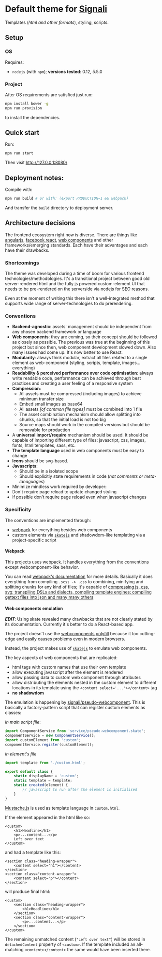 
# Default theme for [Signali](https://github.com/obshtestvo/signali)
Templates (*html and other formats*), styling, scripts.

## Setup
### OS

Requires:
 - `nodejs` (with `npm`); **versions tested**: 0.12, 5.5.0

### Project
After OS requirements are satisfied just run:

```sh
npm install bower -g
npm run provision
```
to install the dependencies.

## Quick start

Run:
```sh
npm run start
```
Then visit http://127.0.0.1:8080/

## Deployment notes:

Compile with:
```sh
npm run build # or with: (export PRODUCTION=1 && webpack)
```

And transfer the `build` directory to deployment server.

## Architecture decisions
The frontend ecosystem right now is diverse. There are things 
like [angularjs](https://github.com/angular/angular.js),
[facebook react](https://github.com/facebook/react),
[web components](http://www.w3.org/TR/components-intro/) and other frameworks/emerging standards.
Each have their advantages and each have their drawbacks.

### Shortcomings
The theme was developed during a time of boom for various frontend technologies/methodologies.
It's a transitional project between good old server-rendered html and the fully js powered
custom-element UI that needs to be pre-rendered on the serverside via nodejs for SEO reasons.

Even at the moment of writing this there isn't a well-integrated method that supports wide range of
server-technologies to do prerendering.

### Conventions

 - **Backend-agnostic**: assets' management should be independent from any chosen backend framework or language
 - **Web components**: they are coming, so their concept should be followed as closely as possible.
   The previous was true at the beginning of this project but since then, web component development slowed down.
   Also many issues had come up. It's now better to use React.
 - **Modularity**: always think modular, extract all files related to a single element as web-component (styling, scripts, template, images... everything)
 - **Readability & perceived performance over code optimisation**: always write readable code, performance can be achieved through
  best practices and creating a user feeling of a responsive system
 - **Compression**:
   - All assets must be compressed (including images) to achieve minimum transfer size
   - Embed small images as base64
   - All assets *[of common file types]* must be combined into 1 file
   - The asset combination mechanism should allow splitting into chunks, so that the initial load is not too big
   - Source maps should work in the compiled versions but should be removable for production
 - A **universal import/require** mechanism should be used. It should be capable of importing different type of files:
 javascript, css, images, fonts, html templates, sass, etc.
 - **The template language** used in web components must be easy to change
 - **Icons** should be svg-based. 
 - **Javascripts**:
   - Should be in a isolated scope
   - Should explicitly state requirements in code (*not comments or meta-lanaguages*)
 - Minimize mindless work required by developer:
  - Don't require page reload to update changed styling
  - If possible don't require page reload even when javascript changes



### Specificity
The conventions are implemented through:

 - [webpack](http://webpack.github.io/docs/) for everything besides web components
 - custom elements via [`skatejs`](http://skatejs.github.io/) and shadowdom-like templating via a project-specific script

#### Webpack
This projects uses [webpack](http://webpack.github.io/docs/). 
It handles everything from the conventions except webcomponent-like behavior.

You can read [webpack's documentation](http://webpack.github.io/docs/) for more details. 
Basically it does everything from compiling `.scss -> .css` to combining, minifying and splitting chunks
for any kind of files; It's capable of [compressing js, css, svg; transpiling DSLs and dialects,
compiling template engines; compiling gettext files into json and many many others](http://webpack.github.io/docs/list-of-loaders.html)

#### Web components emulation
***EDIT***: Using skate revealed many drawbacks that are not clearly stated by its documentation.
Currently it's better to do a React-based app.

The project doesn't use the [webcomponents polyfill](https://github.com/webcomponents/webcomponentsjs) 
because it too cutting-edge and easily causes problems even in modern browsers.

Instead, the project makes use of [`skatejs`](http://skatejs.github.io/) to emulate web components. 

The key aspects of web components that are replicated:
 - html tags with custom names that use their own template
 - allow executing javascript after the element is rendered
 - allow passing data to custom web component through attributes
 - allow distributing the elements nested in the custom element to different
 locations in its template using the `<content select='...'></content>` tag
 - **no shadowdom**
 
The emulation is happening by [signali/pseudo-webcomponent](elements/signali/pseudo-webcomponent/index.js).
This is basically a factory-pattern script that can register custom elements as classes:

*in main script file*:
```js
import ComponentService from 'service/pseudo-webcomponent.skate';
componentService = new ComponentService();
import customElement from 'custom';
componentService.register(customElement);
```

*in element's file*
```js
import template from './custom.html';

export default class {
    static displayName = 'custom';
    static template = template;
    static created(element) {
        // javascript to run after the element is initialised
    }
}
```

[Mustache.js](https://github.com/janl/mustache.js/) is used as template language in `custom.html`.

If the element appeared in the html like so:

```
<custom>
    <h1>Headline</h1>
    <p>...content...</p>
    Left over text
</custom>
```

and had a template like this:
```
<section class="heading-wrapper">
    <content select="h1"></content>
</section>
<section class="content-wrapper">
    <content select="p"></content>
</section>
```

will produce final html:
```
<custom>
    <section class="heading-wrapper">
        <h1>Headline</h1>
    </section>
    <section class="content-wrapper">
        <p>...content...</p>
    </section>
</custom>
```

The remaining unmatched content (`"Left over text"`) will be stored in `detachedContent` property of `<custom>`.
If the template included an all-matching `<content></content>` the same would have been inserted there.